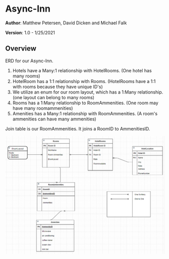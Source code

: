# Async-Inn

**Author**: Matthew Petersen, David Dicken and Michael Falk

**Version**: 1.0 - 1/25/2021

## Overview

ERD for our Async-Inn. 

1. Hotels have a Many:1 relationship with HotelRooms. (One hotel has many rooms)
2. HotelRoom has a 1:1 relationship with Rooms. (HotelRooms have a 1:1 with rooms because they have unique ID's)
3. We utilize an enum for our room layout, which has a 1:Many relationship. (one layout can belong to many rooms)
4. Rooms has a 1:Many relationship to RoomAmmenities. (One room may have many roomammenities)
5. Amenities has a Many:1 relationship with RoomAmmenities. (A room's ammenities can have many ammenities)

Join table is our RoomAmmenities. It joins a RoomID to AmmenitiesID.

![image](AsyncInnERD.PNG)